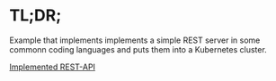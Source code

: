 # TL;DR;
Example that implements implements a simple REST server in some
commonn coding languages and puts them into a Kubernetes cluster.

[Implemented REST-API](api/openapi.yaml)